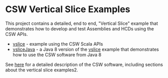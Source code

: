 CSW Vertical Slice Examples
===========================

This project contains a detailed, end to end, "Vertical Slice" example that demonstrates how to develop and test Assemblies and HCDs using the CSW APIs.

* [vslice](vslice) - example using the CSW Scala APIs
* [vsliceJava](vsliceJava) - a Java 8 version of the [vslice](vslice) example that demonstrates how to use the CSW software from Java 8

See [here](https://github.com/tmtsoftware/csw/releases/download/v0.3-PDR/TMTCommonSoftwareProgramming-CSWFD_REL01_KG.pdf)
for a detailed description of the CSW software, including sections about the vertical slice examples2.

